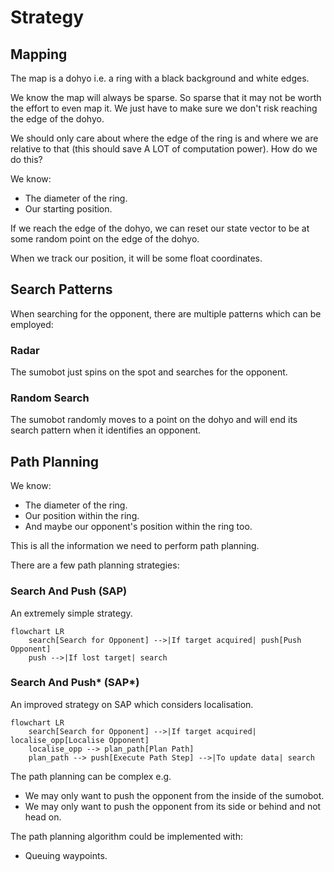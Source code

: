 # Strategy

## Mapping

The map is a dohyo i.e. a ring with a black background and white edges.

We know the map will always be sparse. So sparse that it may not be worth the effort to even map it. We just have to make sure we don't risk reaching the edge of the dohyo.

We should only care about where the edge of the ring is and where we are relative to that (this should save A LOT of computation power). How do we do this?

We know:
- The diameter of the ring.
- Our starting position.

If we reach the edge of the dohyo, we can reset our state vector to be at some random point on the edge of the dohyo.

When we track our position, it will be some float coordinates.

## Search Patterns

When searching for the opponent, there are multiple patterns which can be employed:

### Radar

The sumobot just spins on the spot and searches for the opponent.

### Random Search

The sumobot randomly moves to a point on the dohyo and will end its search pattern when it identifies an opponent.

## Path Planning

We know:
- The diameter of the ring.
- Our position within the ring.
- And maybe our opponent's position within the ring too.

This is all the information we need to perform path planning.

There are a few path planning strategies:

### Search And Push (SAP)

An extremely simple strategy.

```mermaid
flowchart LR
    search[Search for Opponent] -->|If target acquired| push[Push Opponent]
    push -->|If lost target| search
```

### Search And Push* (SAP*)

An improved strategy on SAP which considers localisation.

```mermaid
flowchart LR
    search[Search for Opponent] -->|If target acquired| localise_opp[Localise Opponent]
    localise_opp --> plan_path[Plan Path]
    plan_path --> push[Execute Path Step] -->|To update data| search
```

The path planning can be complex e.g.
- We may only want to push the opponent from the inside of the sumobot.
- We may only want to push the opponent from its side or behind and not head on.

The path planning algorithm could be implemented with:
- Queuing waypoints.

